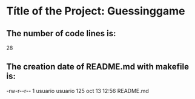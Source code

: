 # Títle of the Project: Guessinggame
## The number of code lines is:
28
## The creation date of README.md with makefile is:
-rw-r--r-- 1 usuario usuario 125 oct 13 12:56 README.md
